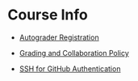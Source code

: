 # Course Info

* [Autograder Registration](https://github.com/uis-dat520/course-info/blob/master/autograder-registration.md)

* [Grading and Collaboration Policy](http://github.com/uis-dat520/course-info/blob/master/policy.md)

* [SSH for GitHub Authentication](http://github.com/uis-dat520/course-info/blob/master/github-ssh.md)
